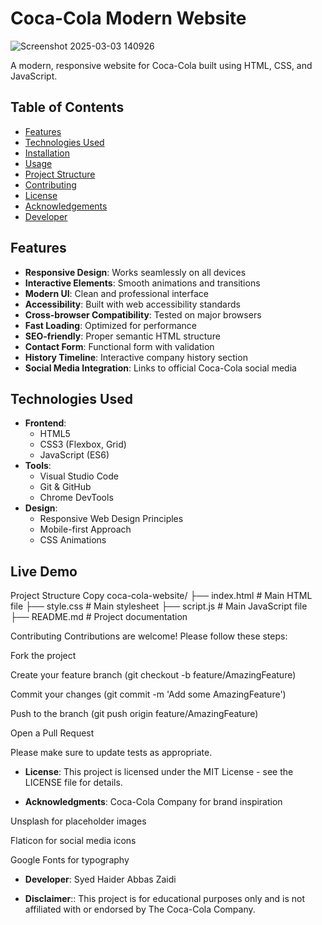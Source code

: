 # Coca-Cola Modern Website

![Screenshot 2025-03-03 140926](https://github.com/user-attachments/assets/07fb8cdc-5f19-42fb-bd98-a946801c3b8a)


A modern, responsive website for Coca-Cola built using HTML, CSS, and JavaScript.

## Table of Contents
- [Features](#features)
- [Technologies Used](#technologies-used)
- [Installation](#installation)
- [Usage](#usage)
- [Project Structure](#project-structure)
- [Contributing](#contributing)
- [License](#license)
- [Acknowledgements](#acknowledgements)
- [Developer](#developer)

## Features

- **Responsive Design**: Works seamlessly on all devices
- **Interactive Elements**: Smooth animations and transitions
- **Modern UI**: Clean and professional interface
- **Accessibility**: Built with web accessibility standards
- **Cross-browser Compatibility**: Tested on major browsers
- **Fast Loading**: Optimized for performance
- **SEO-friendly**: Proper semantic HTML structure
- **Contact Form**: Functional form with validation
- **History Timeline**: Interactive company history section
- **Social Media Integration**: Links to official Coca-Cola social media

## Technologies Used

- **Frontend**:
  - HTML5
  - CSS3 (Flexbox, Grid)
  - JavaScript (ES6)
- **Tools**:
  - Visual Studio Code
  - Git & GitHub
  - Chrome DevTools
- **Design**:
  - Responsive Web Design Principles
  - Mobile-first Approach
  - CSS Animations

## Live Demo

Project Structure
Copy
coca-cola-website/
├── index.html          # Main HTML file
├── style.css           # Main stylesheet
├── script.js           # Main JavaScript file
├── README.md           # Project documentation

Contributing
Contributions are welcome! Please follow these steps:

Fork the project

Create your feature branch (git checkout -b feature/AmazingFeature)

Commit your changes (git commit -m 'Add some AmazingFeature')

Push to the branch (git push origin feature/AmazingFeature)

Open a Pull Request

Please make sure to update tests as appropriate.

- **License**:
This project is licensed under the MIT License - see the LICENSE file for details.

- **Acknowledgments**:
Coca-Cola Company for brand inspiration

Unsplash for placeholder images

Flaticon for social media icons

Google Fonts for typography

- **Developer**:
Syed Haider Abbas Zaidi

- **Disclaimer**:: This project is for educational purposes only and is not affiliated with or endorsed by The Coca-Cola Company.

